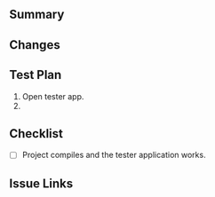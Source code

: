 <!-- PLEASE REMOVE COMMENTS BEFORE MERGING TO AVOID INCLUDING THEM IN GIT HISTORY -->
## Summary
<!--
Briefly describe the purpose of the MR, for example:

This PR adds support for rounded corners for components in C-API architecture. 
-->

## Changes
<!-- List main changes in bullet points that can be included in the changelog. Those changes should be written for
application developers and react third-party library authors. Internal changes shouldn't be listed. Please start each bullet point with:
- added
- fixed
- deprecated
- removed

For breaking changes, use "[breaking]" prefix, for example:
- [breaking] removed something
-->

## Test Plan
<!-- Steps on how the changes were tested. E.g.,
1. Open tester app.
2. Run "ViewTest::render square with rounded corners with different radii (left/right)". -->

1. Open tester app.
2. 


## Checklist
- [ ] Project compiles and the tester application works.

## Issue Links
<!-- Link related or resolved issues. E.g.,
Related: #123 
Closes: #456
-->

